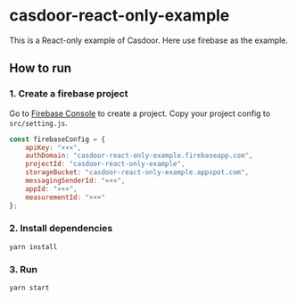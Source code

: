 # casdoor-react-only-example

This is a React-only example of Casdoor. Here use firebase as the example.

## How to run

### 1. Create a firebase project

Go to [Firebase Console](https://console.firebase.google.com/) to create a project.
Copy your project config to `src/setting.js`.

```javascript
const firebaseConfig = {
    apiKey: "×××",
    authDomain: "casdoor-react-only-example.firebaseapp.com",
    projectId: "casdoor-react-only-example",
    storageBucket: "casdoor-react-only-example.appspot.com",
    messagingSenderId: "×××",
    appId: "×××",
    measurementId: "×××"
};
```

### 2. Install dependencies

```shell
yarn install
```

### 3. Run

```shell
yarn start
```

